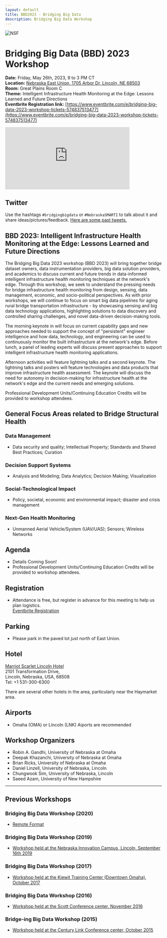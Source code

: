 ```yaml
---
layout: default
title: BBD2023 - Bridging Big Data
description: Bridging Big Data Workshop
---
```

![NSF](http://www.nsf.gov/images/logos/nsf1.gif)  

# Bridging Big Data (BBD) 2023 Workshop

**Date:** Friday, May 26th, 2023, 9 to 3 PM CT  
**Location:** [Nebraska East Union, 1705 Arbor Dr, Lincoln, NE 68503](https://goo.gl/maps/wzDKyrJDrwcrgecq7)  
**Room:** Great Plains Room C  
**Theme:** Intelligent Infrastructure Health Monitoring at the Edge: Lessons Learned and Future Directions  
**Eventbrite Registration link:** [https://www.eventbrite.com/e/bridging-big-data-2023-workshop-tickets-574837513477](https://www.eventbrite.com/e/bridging-big-data-2023-workshop-tickets-574837513477)  

<iframe src="https://www.google.com/maps/embed?pb=!1m14!1m8!1m3!1d6037.634504268287!2d-96.66465928728027!3d40.83197756208611!3m2!1i1024!2i768!4f13.1!3m3!1m2!1s0x8796bea113b038ed%3A0xc5267ffd804e8c50!2sNebraska%20East%20Union!5e0!3m2!1sen!2sus!4v1678136182958!5m2!1sen!2sus" width="400" height="200" style="border:0;" allowfullscreen="" loading="lazy" referrerpolicy="no-referrer-when-downgrade"></iframe>

## Twitter

Use the hashtags ```#bridgingbigdata``` or ```#NebraskaSMARTI``` to talk about it and share ideas/pictures/feedback.
[Here are some past tweets.](https://twitter.com/search?q=NebraskaSMARTI&src=typed_query&f=top)

## BBD 2023: Intelligent Infrastructure Health Monitoring at the Edge: Lessons Learned and Future Directions

The Bridging Big Data 2023 workshop (BBD 2023) will bring together bridge dataset owners, data instrumentation providers, big data solution providers, and academics to discuss current and future trends in data-informed intelligent infrastructure health monitoring techniques at the network's edge. Through this workshop, we seek to understand the pressing needs for bridge infrastructure health monitoring from design, sensing, data management, economic, and socio-political perspectives. As with prior workshops, we will continue to focus on smart big data pipelines for aging rural bridge transportation infrastructure - by showcasing sensing and big data technology applications, highlighting solutions to data discovery and controlled sharing challenges, and novel data-driven decision-making tools.

The morning keynote in will focus on current capability gaps and new approaches needed to support the concept of "persistent" engineer intelligence and how data, technology, and engineering can be used to continuously monitor the built infrastructure at the network's edge. Before lunch, a panel of leading experts will discuss present approaches to support intelligent infrastructure health monitoring applications.

Afternoon activities will feature lightning talks and a second keynote. The lightning talks and posters will feature technologies and data products that improve infrastructure health assessment. The keynote will discuss the need for autonomy in decision-making for infrastructure health at the network's edge and the current needs and emerging solutions.

Professional Development Units/Continuing Education Credits will be provided to workshop attendees.

## General Focus Areas related to Bridge Structural Health

### Data Management

* Data security and quality; Intellectual Property; Standards and Shared Best Practices; Curation  

### Decision Support Systems

* Analysis and Modeling; Data Analytics; Decision Making; Visualization  

### Social-Technological Impact

* Policy, societal, economic and environmental impact; disaster and crisis management

### Next-Gen Health Monitoring

* Unmanned Aerial Vehicle/System (UAV/UAS); Sensors; Wireless Networks  

## Agenda

* Details Coming Soon!<!--[Agenda](https://bridgingbigdata.github.io/pages/bbd2023agenda.html)-->
* Professional Development Units/Continuing Education Credits will be provided to workshop attendees.

## Registration

* Attendance is free, but register in advance for this meeting to help us plan logistics.  
[Eventbrite Registration](https://www.eventbrite.com/e/bridging-big-data-2023-workshop-tickets-574837513477)

## Parking
- Please park in the paved lot just north of East Union.

## Hotel

[Marriot Scarlet Lincoln Hotel](https://www.marriott.com/en-us/hotels/LNKTX-the-scarlet-lincoln-a-tribute-portfolio-hotel/overview/)  
2101 Transformation Drive,  
Lincoln, Nebraska, USA, 68508    
Tel: +1 531-300-6300

There are several other hotels in the area, particularly near the Haymarket area. 

## Airports

* Omaha (OMA) or Lincoln (LNK) Aiports are recommended

## Workshop Organizers
- Robin A. Gandhi, University of Nebraska at Omaha
- Deepak Khazanchi, University of Nebraska at Omaha
- Brian Ricks, University of Nebraska at Omaha
- Daniel Linzell, University of Nebraska, Lincoln
- Chungwook Sim, University of Nebraska, Lincoln
- Saeed Azam, University of New Hampshire

---

## Previous Workshops

### Bridging Big Data Workshop (2020)

* [Remote Format](https://bridgingbigdata.github.io/pages/bbd2020agenda.html)

### Bridging Big Data Workshop (2019)

* [Workshop held at the Nebraska Innovation Campus, Lincoln, September 16th 2019](https://bridgingbigdata.github.io/pages/bbd2019agenda.html)

### Bridging Big Data Workshop (2017)

* [Workshop held at the Kiewit Training Center (Downtown Omaha), October 2017](https://bridgingbigdata.github.io/pages/bbd2017.html)

### Bridging Big Data Workshop (2016)

* [Workshop held at the Scott Conference center, November 2016](https://bridgingbigdata.github.io/pages/bbd2016.html)

### Bridge-ing Big Data Workshop (2015)

* [Workshop held at the Century Link Conference center, October 2015](http://engineering.unl.edu/bridging-big-data-workshop/)
